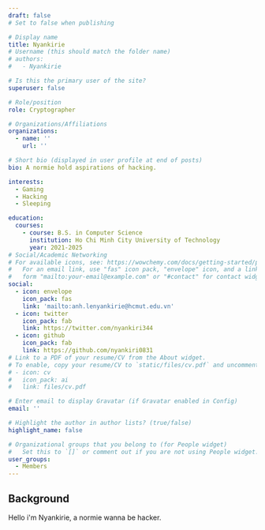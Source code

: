 ```yaml
---
draft: false
# Set to false when publishing

# Display name
title: Nyankirie
# Username (this should match the folder name)
# authors:
#   - Nyankirie

# Is this the primary user of the site?
superuser: false

# Role/position
role: Cryptographer

# Organizations/Affiliations
organizations:
  - name: ''
    url: ''

# Short bio (displayed in user profile at end of posts)
bio: A normie hold aspirations of hacking.

interests:
  - Gaming
  - Hacking
  - Sleeping

education:
  courses:
    - course: B.S. in Computer Science
      institution: Ho Chi Minh City University of Technology
      year: 2021-2025
# Social/Academic Networking
# For available icons, see: https://wowchemy.com/docs/getting-started/page-builder/#icons
#   For an email link, use "fas" icon pack, "envelope" icon, and a link in the
#   form "mailto:your-email@example.com" or "#contact" for contact widget.
social:
  - icon: envelope
    icon_pack: fas
    link: 'mailto:anh.lenyankirie@hcmut.edu.vn'
  - icon: twitter
    icon_pack: fab
    link: https://twitter.com/nyankiri344
  - icon: github
    icon_pack: fab
    link: https://github.com/nyankiri0831
# Link to a PDF of your resume/CV from the About widget.
# To enable, copy your resume/CV to `static/files/cv.pdf` and uncomment the lines below.
# - icon: cv
#   icon_pack: ai
#   link: files/cv.pdf

# Enter email to display Gravatar (if Gravatar enabled in Config)
email: ''

# Highlight the author in author lists? (true/false)
highlight_name: false

# Organizational groups that you belong to (for People widget)
#   Set this to `[]` or comment out if you are not using People widget.
user_groups:
  - Members
---
```


## Background
Hello i'm Nyankirie, a normie wanna be hacker.
